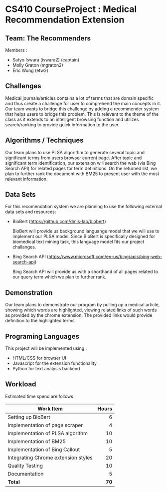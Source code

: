 # CS410 CourseProject : Medical Recommendation Extension


## Team: The Recommenders

Members :
* Satyo Iswara (iswara2) (captain)
* Molly Graton (mgraton2)
* Eric Wong (etw2)

## Challenges 

Medical journals/articles contains a lot of terms that are domain specific and thus create a challenge for user to comprehend the main concepts in it.  Our team wants to bridge this challenge by adding a recommender system that helps users to bridge this problem. This is relevant to the theme of the class as it extends to an intelligent browsing function and utilizes search/ranking to provide quick information to the user. 

## Algorithms / Techniques

Our team plans to use PLSA algorithm to generate several topic and significant terms from users browser current page.  After topic and significant term identification, our extension will search the web (via Bing Search API) for related pages for term definitions.  On the returned list, we plan to further rank the document with BM25 to present user with the most relevant information.  

## Data Sets

For this recomendation system we are planning to use the following external data sets and resources:
* BioBert (https://github.com/dmis-lab/biobert)

    BioBert will provide us background languange model that we will use to implement our PLSA model.  Since BioBert is specifically designed for biomedical text mining task, this language model fits our project challanges.

* Bing Search API (https://www.microsoft.com/en-us/bing/apis/bing-web-search-api)

    Bing Search API will provide us with a shorthand of all pages related to our query term which we plan to further rank.


## Demonstration

Our team plans to demonstrate our program by pulling up a medical article, showing which words are highlighted, viewing related links of such words as provided by the chrome extension.  The provided links would provide definition to the highlighted terms.


## Programing Languages

This project will be implemented using :
* HTML/CSS for browser UI
* Javascript for the extension functionality
* Python for text analysis backend

## Workload

Estimated time spend are follows

| Work Item | Hours          |
| --------- | ------------: |
| Setting up BioBert | 6 |
| Implementation of page scraper | 4 |
| Implementation of PLSA algorithm | 10 |
| Implementation of BM25 | 10 |
| Implementation of Bing Callout | 5 |
| Integrating Chrome extension styles | 20 |
| Quality Testing | 10 |
| Documentation | 5 |
| **Total**  | **70** |


